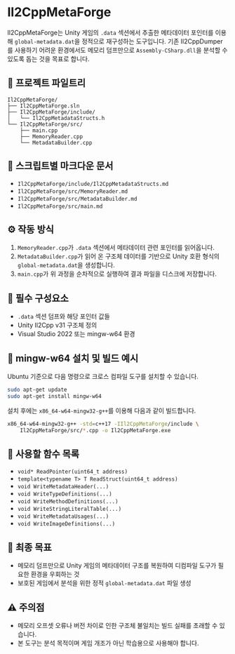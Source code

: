 # Il2CppMetaForge

Il2CppMetaForge는 Unity 게임의 `.data` 섹션에서 추출한 메타데이터 포인터를 이용해
`global-metadata.dat`을 정적으로 재구성하는 도구입니다. 기존 Il2CppDumper를 사용하기
어려운 환경에서도 메모리 덤프만으로 `Assembly-CSharp.dll`을 분석할 수 있도록 돕는 것을
목표로 합니다.

## 📂 프로젝트 파일트리
```
Il2CppMetaForge/
├── Il2CppMetaForge.sln
├── Il2CppMetaForge/include/
│   └── Il2CppMetadataStructs.h
└── Il2CppMetaForge/src/
    ├── main.cpp
    ├── MemoryReader.cpp
    └── MetadataBuilder.cpp
```

## 📄 스크립트별 마크다운 문서
- `Il2CppMetaForge/include/Il2CppMetadataStructs.md`
- `Il2CppMetaForge/src/MemoryReader.md`
- `Il2CppMetaForge/src/MetadataBuilder.md`
- `Il2CppMetaForge/src/main.md`

## ⚙️ 작동 방식
1. `MemoryReader.cpp`가 `.data` 섹션에서 메타데이터 관련 포인터를 읽어옵니다.
2. `MetadataBuilder.cpp`가 읽어 온 구조체 데이터를 기반으로 Unity 호환 형식의
   `global-metadata.dat`을 생성합니다.
3. `main.cpp`가 위 과정을 순차적으로 실행하여 결과 파일을 디스크에 저장합니다.

## 🏦 필수 구성요소
- `.data` 섹션 덤프와 해당 포인터 값들
- Unity Il2Cpp v31 구조체 정의
- Visual Studio 2022 또는 mingw-w64 환경

## 🔧 mingw-w64 설치 및 빌드 예시
Ubuntu 기준으로 다음 명령으로 크로스 컴파일 도구를 설치할 수 있습니다.
```bash
sudo apt-get update
sudo apt-get install mingw-w64
```
설치 후에는 `x86_64-w64-mingw32-g++`를 이용해 다음과 같이 빌드합니다.
```bash
x86_64-w64-mingw32-g++ -std=c++17 -IIl2CppMetaForge/include \
    Il2CppMetaForge/src/*.cpp -o Il2CppMetaForge.exe
```

## 🔧 사용할 함수 목록
- `void* ReadPointer(uint64_t address)`
- `template<typename T> T ReadStruct(uint64_t address)`
- `void WriteMetadataHeader(...)`
- `void WriteTypeDefinitions(...)`
- `void WriteMethodDefinitions(...)`
- `void WriteStringLiteralTable(...)`
- `void WriteMetadataUsages(...)`
- `void WriteImageDefinitions(...)`

## 🎯 최종 목표
- 메모리 덤프만으로 Unity 게임의 메타데이터 구조를 복원하여
  디컴파일 도구가 필요한 환경을 우회하는 것
- 보호된 게임에서 분석을 위한 정적 `global-metadata.dat` 파일 생성

## ⚠️ 주의점
- 메모리 오프셋 오류나 버전 차이로 인한 구조체 불일치는 빌드 실패를 초래할 수 있습니다.
- 본 도구는 분석 목적이며 게임 개조가 아닌 학습용으로 사용해야 합니다.
